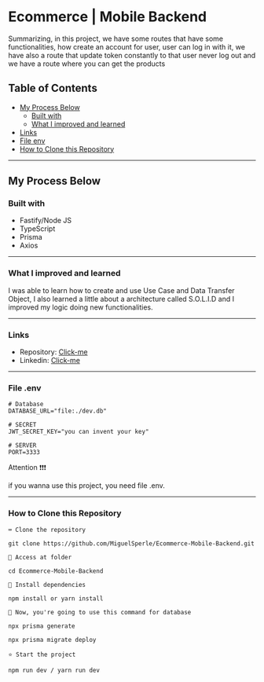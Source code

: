 # Ecommerce | Mobile Backend

Summarizing, in this project, we have some routes that have some functionalities, how create an account for user,
user can log in with it, we have also a route that update token constantly to that user never log out and we have a route where you can get the products

## Table of Contents
- [My Process Below](#my-process-below)
  - [Built with](#built-with)
  - [What I improved and learned](#what-i-improved-and-learned)
- [Links](#Links)
- [File env](#file-env)
- [How to Clone this Repository](#how-to-clone-this-repository)
---------------

## My Process Below

### Built with

<ul>
  <li>Fastify/Node JS</li>
  <li>TypeScript</li>
  <li>Prisma</li>
  <li>Axios</li>
</ul>

---------------


### What I improved and learned

I was able to learn how to create and use Use Case and Data Transfer Object, I also learned a little about a architecture called S.O.L.I.D and I improved my logic doing new functionalities.

---------------

### Links

- Repository: [Click-me](https://github.com/MiguelSperle/Ecommerce-Mobile-Backend)
- Linkedin: [Click-me](#Links)

---------------

### File .env

```
# Database
DATABASE_URL="file:./dev.db"
```

```
# SECRET
JWT_SECRET_KEY="you can invent your key"
```

```
# SERVER
PORT=3333
```

Attention ❗❗❗

if you wanna use this project, you need file .env.

---------------


### How to Clone this Repository


```⌨ Clone the repository```

```
git clone https://github.com/MiguelSperle/Ecommerce-Mobile-Backend.git
```

```📂 Access at folder```

```
cd Ecommerce-Mobile-Backend
```

```📡 Install dependencies```

```
npm install or yarn install
```

```📡 Now, you're going to use this command for database```

```
npx prisma generate
```

```
npx prisma migrate deploy
```


```⭐ Start the project```

```
npm run dev / yarn run dev
```
